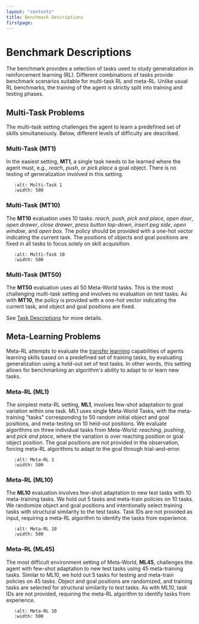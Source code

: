 ```yaml
---
layout: "contents"
title: Benchmark Descriptions
firstpage:
---
```


# Benchmark Descriptions

The benchmark provides a selection of tasks used to study generalization in reinforcement learning (RL).
Different combinations of tasks provide benchmark scenarios suitable for multi-task RL and meta-RL.
Unlike usual RL benchmarks, the training of the agent is strictly split into training and testing phases.

## Multi-Task Problems

The multi-task setting challenges the agent to learn a predefined set of skills simultaneously.
Below, different levels of difficulty are described.


### Multi-Task (MT1)

In the easiest setting, **MT1**, a single task needs to be learned where the agent must, e.g., *reach*, *push*, or *pick place* a goal object.
There is no testing of generalization involved in this setting.

```{figure} ../_static/mt1.gif
   :alt: Multi-Task 1
   :width: 500
```

### Multi-Task (MT10)

The **MT10** evaluation uses 10 tasks: *reach*, *push*, *pick and place*, *open door*, *open drawer*, *close drawer*, *press button top-down*, *insert peg side*, *open window*, and *open box*.
The policy should be provided with a one-hot vector indicating the current task.
The positions of objects and goal positions are fixed in all tasks to focus solely on skill acquisition. <!-- TODO: check this -->


```{figure} ../_static/mt10.gif
   :alt: Multi-Task 10
   :width: 500
```

### Multi-Task (MT50)

The **MT50** evaluation uses all 50 Meta-World tasks.
This is the most challenging multi-task setting and involves no evaluation on test tasks.
As with **MT10**, the policy is provided with a one-hot vector indicating the current task, and object and goal positions are fixed.

See [Task Descriptions](task_descriptions) for more details.

## Meta-Learning Problems

Meta-RL attempts to evaluate the [transfer learning](https://en.wikipedia.org/wiki/Transfer_learning)
capabilities of agents learning skills based on a predefined set of training
tasks, by evaluating generalization using a hold-out set of test tasks.
In other words, this setting allows for benchmarking an algorithm's
ability to adapt to or learn new tasks.

### Meta-RL (ML1)

The simplest meta-RL setting, **ML1**, involves few-shot adaptation to goal
variation within one task. ML1 uses single Meta-World Tasks, with the
meta-training "tasks" corresponding to 50 random initial object and goal
positions, and meta-testing on 10 held-out positions. We evaluate algorithms
on three individual tasks from Meta-World: *reaching*, *pushing*, and *pick and
place*, where the variation is over reaching position or goal object position.
The goal positions are not provided in the observation, forcing meta-RL
algorithms to adapt to the goal through trial-and-error.

```{figure} ../_static/ml1.gif
   :alt: Meta-RL 1
   :width: 500
```

### Meta-RL (ML10)

The **ML10** evaluation involves few-shot adaptation to new test tasks with 10
meta-training tasks. We hold out 5 tasks and meta-train policies on 10 tasks.
We randomize object and goal positions and intentionally select training tasks
with structural similarity to the test tasks. Task IDs are not provided as
input, requiring a meta-RL algorithm to identify the tasks from experience.

```{figure} ../_static/ml10.gif
   :alt: Meta-RL 10
   :width: 500
```

### Meta-RL (ML45)

The most difficult environment setting of Meta-World, **ML45**, challenges the
agent with few-shot adaptation to new test tasks using 45 meta-training tasks.
Similar to ML10, we hold out 5 tasks for testing and meta-train policies on 45
tasks. Object and goal positions are randomized, and training tasks are
selected for structural similarity to test tasks. As with ML10, task IDs are
not provided, requiring the meta-RL algorithm to identify tasks from experience.

```{figure} ../_static/ml45.gif
   :alt: Meta-RL 10
   :width: 500
```

